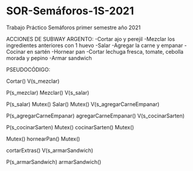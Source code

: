 # SOR-Semáforos-1S-2021
Trabajo Práctico Semáforos primer semestre año 2021


ACCIONES DE SUBWAY ARGENTO:
-Cortar ajo y perejil
-Mezclar los ingredientes anteriores con 1 huevo
-Salar
-Agregar la carne y empanar
-Cocinar en sartén
-Hornear pan
-Cortar lechuga fresca, tomate, cebolla morada y pepino
-Armar sandwich

PSEUDOCÓDIGO:

Cortar()
  V(s_mezclar)

P(s_mezclar)
Mezclar()
  V(s_salar)

P(s_salar)
Mutex()
  Salar()
Mutex()
V(s_agregarCarneEmpanar)

P(s_agregarCarneEmpanar)
agregarCarneEmpanar()
  V(s_cocinarSarten)

P(s_cocinarSarten)
Mutex()
  cocinarSarten()
Mutex()

Mutex()
hornearPan()
Mutex()

cortarExtras()
  V(s_armarSandwich)

P(s_armarSandwich)
armarSandwich()



